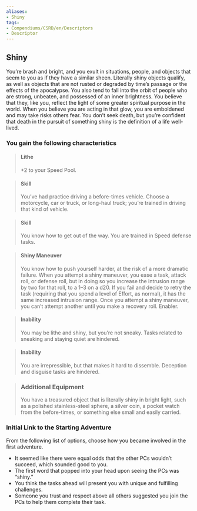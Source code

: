 ```yaml
---
aliases:
- Shiny
tags:
- Compendiums/CSRD/en/Descriptors
- Descriptor
---
```


## Shiny  
You’re brash and bright, and you exult in situations, people, and objects that seem to  you as if they have a similar sheen. Literally shiny objects qualify, as well as objects that are not rusted or degraded by time’s passage or the effects of the apocalypse. You also tend to fall into the orbit of people who are strong, unbeaten, and possessed of an inner brightness. You believe that they, like you, reflect the light of some greater spiritual purpose in the world. When you believe you are acting in that glow, you are emboldened and may take risks others fear. You don’t seek death, but you’re confident that death in the pursuit of something shiny is the definition of a life well-lived.
### You gain the following characteristics  
> #### Lithe
> +2 to your Speed Pool.  

> #### Skill
> You’ve had practice driving a before-times vehicle. Choose a motorcycle, car or truck, or long-haul truck; you’re trained in driving that kind of vehicle.  

> #### Skill
> You know how to get out of the way. You are trained in Speed defense tasks. 

> #### Shiny Maneuver
> You know how to push yourself harder, at the risk of a more dramatic failure. When you attempt a shiny maneuver, you ease a task, attack roll, or defense roll, but in doing so you increase the intrusion range by two for that roll, to a 1–3 on a d20. If you fail and decide to retry the task (requiring that you spend a level of Effort, as normal), it has the same increased intrusion range. Once you attempt a shiny maneuver, you can’t attempt another until you make a recovery roll. Enabler.

> #### Inability
> You may be lithe and shiny, but you’re not sneaky. Tasks related to sneaking and staying quiet are hindered.

> #### Inability
> You are irrepressible, but that makes it hard to dissemble. Deception and disguise tasks are hindered.

>### Additional Equipment  
>You have a treasured object that is literally shiny in bright light, such as a polished stainless-steel sphere, a silver coin, a pocket watch from the before-times, or something else small and easily carried.

>
### Initial Link to the Starting Adventure  
From the following list of options, choose how you became involved in the first adventure.  
- It seemed like there were equal odds that the other PCs wouldn’t succeed, which sounded good to you. 
- The first word that popped into your head upon seeing the PCs was “shiny.” 
- You think the tasks ahead will present you with unique and fulfilling challenges.  
- Someone you trust and respect above all others suggested you join the PCs to help them complete their task.
  
